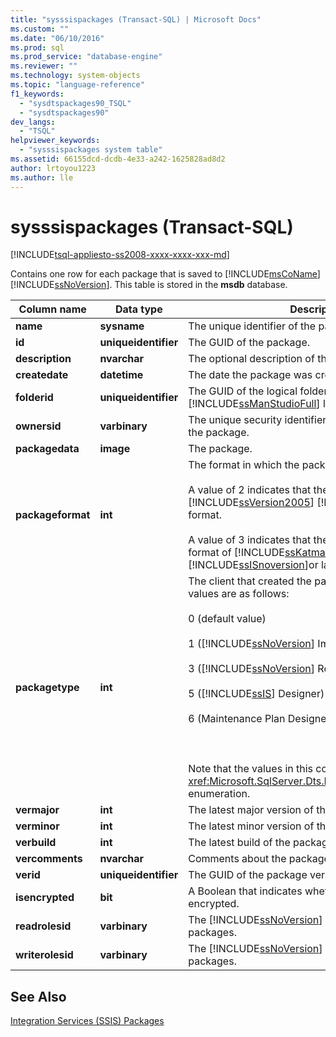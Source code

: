 ```yaml
---
title: "sysssispackages (Transact-SQL) | Microsoft Docs"
ms.custom: ""
ms.date: "06/10/2016"
ms.prod: sql
ms.prod_service: "database-engine"
ms.reviewer: ""
ms.technology: system-objects
ms.topic: "language-reference"
f1_keywords: 
  - "sysdtspackages90_TSQL"
  - "sysdtspackages90"
dev_langs: 
  - "TSQL"
helpviewer_keywords: 
  - "sysssispackages system table"
ms.assetid: 66155dcd-dcdb-4e33-a242-1625828ad8d2
author: lrtoyou1223
ms.author: lle
---
```

# sysssispackages (Transact-SQL)
[!INCLUDE[tsql-appliesto-ss2008-xxxx-xxxx-xxx-md](../../includes/tsql-appliesto-ss2008-xxxx-xxxx-xxx-md.md)]

  Contains one row for each package that is saved to [!INCLUDE[msCoName](../../includes/msconame-md.md)] [!INCLUDE[ssNoVersion](../../includes/ssnoversion-md.md)]. This table is stored in the **msdb** database.  
  
  
|Column name|Data type|Description|  
|-----------------|---------------|-----------------|  
|**name**|**sysname**|The unique identifier of the package.|  
|**id**|**uniqueidentifier**|The GUID of the package.|  
|**description**|**nvarchar**|The optional description of the package.|  
|**createdate**|**datetime**|The date the package was created.|  
|**folderid**|**uniqueidentifier**|The GUID of the logical folder in which [!INCLUDE[ssManStudioFull](../../includes/ssmanstudiofull-md.md)] lists the package.|  
|**ownersid**|**varbinary**|The unique security identifier of the user who created the package.|  
|**packagedata**|**image**|The package.|  
|**packageformat**|**int**|The format in which the package is saved:<br /><br /> A value of 2 indicates that the package is saved in the [!INCLUDE[ssVersion2005](../../includes/ssversion2005-md.md)] [!INCLUDE[ssISnoversion](../../includes/ssisnoversion-md.md)] format.<br /><br /> A value of 3 indicates that the package is saved in format of [!INCLUDE[ssKatmai](../../includes/sskatmai-md.md)][!INCLUDE[ssISnoversion](../../includes/ssisnoversion-md.md)]or later.|  
|**packagetype**|**int**|The client that created the package. The possible values are as follows:<br /><br /> 0 (default value)<br /><br /> 1 ([!INCLUDE[ssNoVersion](../../includes/ssnoversion-md.md)] Import and Export Wizard)<br /><br /> 3 ([!INCLUDE[ssNoVersion](../../includes/ssnoversion-md.md)] Replication)<br /><br /> 5 ([!INCLUDE[ssIS](../../includes/ssis-md.md)] Designer)<br /><br /> 6 (Maintenance Plan Designer or Wizard).<br /><br /> <br /><br /> Note that the values in this column correspond to the <xref:Microsoft.SqlServer.Dts.Runtime.DTSPackageType> enumeration.|  
|**vermajor**|**int**|The latest major version of the package.|  
|**verminor**|**int**|The latest minor version of the package.|  
|**verbuild**|**int**|The latest build of the package.|  
|**vercomments**|**nvarchar**|Comments about the package version.|  
|**verid**|**uniqueidentifier**|The GUID of the package version.|  
|**isencrypted**|**bit**|A Boolean that indicates whether the package is encrypted.|  
|**readrolesid**|**varbinary**|The [!INCLUDE[ssNoVersion](../../includes/ssnoversion-md.md)] role that can load packages.|  
|**writerolesid**|**varbinary**|The [!INCLUDE[ssNoVersion](../../includes/ssnoversion-md.md)] role that can save packages.|  
  
## See Also  
 [Integration Services &#40;SSIS&#41; Packages](../../integration-services/integration-services-ssis-packages.md)  
  
  
